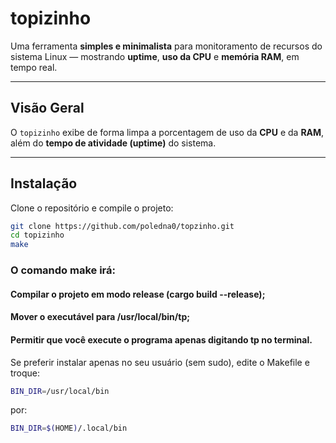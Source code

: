 #  topizinho

Uma ferramenta **simples e minimalista** para monitoramento de recursos do sistema Linux — mostrando **uptime**, **uso da CPU** e **memória RAM**, em tempo real.

---

##  Visão Geral

O `topizinho` exibe de forma limpa a porcentagem de uso da **CPU** e da **RAM**, além do **tempo de atividade (uptime)** do sistema.

---

##  Instalação

Clone o repositório e compile o projeto:

```bash
git clone https://github.com/poledna0/topzinho.git
cd topizinho
make
```

### O comando make irá:

  #### Compilar o projeto em modo release (cargo build --release);

  #### Mover o executável para /usr/local/bin/tp;

  #### Permitir que você execute o programa apenas digitando tp no terminal.

Se preferir instalar apenas no seu usuário (sem sudo), edite o Makefile e troque:

```bash
BIN_DIR=/usr/local/bin
```

por:

```bash
BIN_DIR=$(HOME)/.local/bin
```
